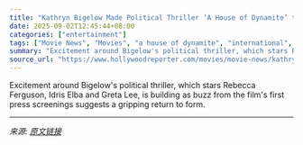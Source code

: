 ```yaml
---
title: "Kathryn Bigelow Made Political Thriller ‘A House of Dynamite’ to Warn the World About Nuclear Annihilation"
date: 2025-09-02T12:45:44+08:00
categories: ["entertainment"]
tags: ["Movie News", "Movies", "a house of dynamite", "international", "Kathryn Bigelow", "Netflix", "Venice 2025"]
summary: "Excitement around Bigelow's political thriller, which stars Rebecca Ferguson, Idris Elba and Greta Lee, is building as buzz from the film's first press screenings suggests a gripping return to form."
source_url: "https://www.hollywoodreporter.com/movies/movie-news/kathryn-bigelow-a-house-of-dynamite-nuclear-annihilation-1236358876/"
---
```


Excitement around Bigelow's political thriller, which stars Rebecca Ferguson, Idris Elba and Greta Lee, is building as buzz from the film's first press screenings suggests a gripping return to form.

---

*来源: [原文链接](https://www.hollywoodreporter.com/movies/movie-news/kathryn-bigelow-a-house-of-dynamite-nuclear-annihilation-1236358876/)*

